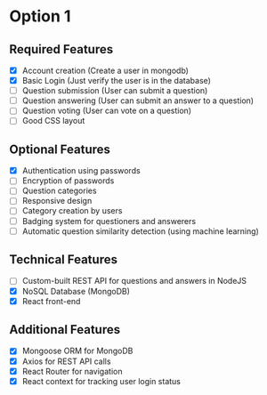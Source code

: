 # Option 1

## Required Features

- [x] Account creation (Create a user in mongodb)
- [x] Basic Login (Just verify the user is in the database)
- [ ] Question submission (User can submit a question)
- [ ] Question answering  (User can submit an answer to a question)
- [ ] Question voting (User can vote on a question)
- [ ] Good CSS layout

## Optional Features

- [x] Authentication using passwords
- [ ] Encryption of passwords
- [ ] Question categories
- [ ] Responsive design
- [ ] Category creation by users
- [ ] Badging system for questioners and answerers
- [ ] Automatic question similarity detection (using machine learning)

## Technical Features

- [ ] Custom-built REST API for questions and answers in NodeJS
- [x] NoSQL Database (MongoDB)
- [x] React front-end

## Additional Features
- [x] Mongoose ORM for MongoDB
- [x] Axios for REST API calls
- [x] React Router for navigation
- [x] React context for tracking user login status
